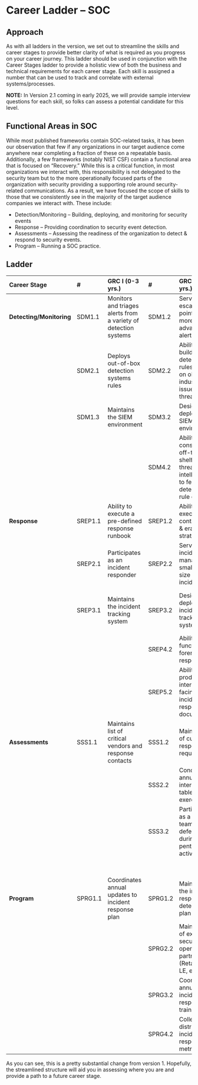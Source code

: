

# Career Ladder – SOC

## Approach

As with all ladders in the version, we set out to streamline the skills and career stages to provide better clarity of what is required as you progress on your career journey. This ladder should be used in conjunction with the Career Stages ladder to provide a holistic view of both the business and technical requirements for each career stage. Each skill is assigned a number that can be used to track and correlate with external systems/processes.

**NOTE:** In Version 2.1 coming in early 2025, we will provide sample interview questions for each skill, so folks can assess a potential candidate for this level.

## Functional Areas in SOC

While most published frameworks contain SOC-related tasks, it has been our observation that few if any organizations in our target audience come anywhere near completing a fraction of these on a repeatable basis. Additionally, a few frameworks (notably NIST CSF) contain a functional area that is focused on “Recovery.” While this is a critical function, in most organizations we interact with, this responsibility is not delegated to the security team but to the more operationally focused parts of the organization with security providing a supporting role around security-related communications. As a result, we have focused the scope of skills to those that we consistently see in the majority of the target audience companies we interact with. These include:

* Detection/Monitoring – Building, deploying, and monitoring for security events   
* Response – Providing coordination to security event detection.  
* Assessments – Assessing the readiness of the organization to detect & respond to security events.  
* Program – Running a SOC practice.

 

## Ladder

| Career Stage | \# | GRC I (0-3 yrs.) | \# | GRC II (3- 8 yrs.) | \# | GRC III (8 \- 15 yrs.) |
| :---- | :---- | :---- | :---- | :---- | :---- | ----- |
| **Detecting/Monitoring** | SDM1.1 | Monitors and triages alerts from a variety of detection systems  | SDM1.2 | Serves as escalation point for more advanced alerts  | SDM1.3 | Serves as escalation point for even more advanced alerts  |
|  | SDM2.1 | Deploys out-of-box  detection systems rules  | SDM2.2 | Ability to build detection rules based on obvious industry issues and threats | SDM2.3 | Ability to build detection rules based on historical information as well as threat intelligence  |
|  | SDM1.3 | Maintains the SIEM environment  | SDM3.2 | Designs & deploys SIEM environment | SDM3.3 | Ability to build SOAR capabilities  |
|  |  |  | SDM4.2 | Ability to consume off-the-shelf cyber threat intelligence to feed into detection rule creation | SDM4.3 | Ability to create new threat intelligence from a variety of sources  |
| **Response** | SREP1.1 | Ability to execute a pre-defined response runbook  | SREP1.2 | Ability to execute a containment & eradication strategy | SREP1.3 | Designs and deploys  containment & eradication strategy |
|  | SREP2.1 | Participates as an incident responder   | SREP2.2 | Serves as incident manager of small/mid-size security incidents | SREP2.3 | Serves as the incident commander for large scale security incidents/crisis  |
|  | SREP3.1 | Maintains the incident tracking system  | SREP3.2 | Designs & deploys incident tracking systems | SREP3.3 | Coordinates incident information with outside parties (information sharing, etc.) |
|  |  |  | SREP4.2 | Ability to function as a forensic first responder | SREP4.3 | Designs & deploys a forensic program  |
|  |  |  | SREP5.2 | Ability to produce internally-facing incident response documents | SREP5.3 | Ability to produce externally-facing incident response documents  |
| **Assessments** | SSS1.1 | Maintains list of critical vendors and response contacts  | SSS1.2 | Maintains list of customer response requirements  | SSS1.3 | Conducts external tabletop exercises with vendors/customers |
|  |  |  | SSS2.2 | Conducts annual internal tabletop exercises  | GSS2.3 | Designs & deploys new internal tabletop exercises |
|  |  |  | SSS3.2 | Participates as a blue team defender during pentesting activities | SSS3.3 | Functions as lead blue team defender during dedicated blue team testing activities |
|  |  |  |  |  | SSS4.3 | Conducts threat hunting activities |
| **Program** | SPRG1.1 | Coordinates annual updates to incident response plan  | SPRG1.2 | Maintains the incident response & detection plan  | SPRG1.3 | Designs & deploys new runbooks with stakeholders (internal & external) |
|  |  |  | SPRG2.2 | Maintains list of external security operations partners (Retainer, LE, etc.) | GPRG2.3 | Procures new external security operations partners  |
|  |  |  | SPRG3.2 | Coordinates annual incident response training | SPRG3.3 | Develops incident response training & Lead ILT sessions unique to organization |
|  |  |  | SPRG4.2 | Collects & distributes incident response metrics | SPRG4.3 | Designs & deploys incident response metrics program |

As you can see, this is a pretty substantial change from version 1\. Hopefully, the streamlined structure will aid you in assessing where you are and provide a path to a future career stage.

